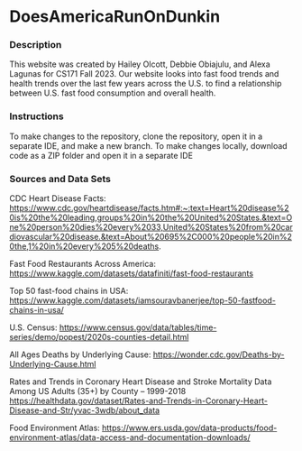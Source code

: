 # DoesAmericaRunOnDunkin

### Description

This website was created by Hailey Olcott, Debbie Obiajulu, and Alexa Lagunas for CS171 Fall 2023. Our website looks into fast food trends and health trends over the last few years across the U.S. to find a relationship between U.S. fast food consumption and overall health.

### Instructions

To make changes to the repository, clone the repository, open it in a separate IDE, and make a new branch. To make changes locally, download code as a ZIP folder and open it in a separate IDE

### Sources and Data Sets

CDC Heart Disease Facts:
https://www.cdc.gov/heartdisease/facts.htm#:~:text=Heart%20disease%20is%20the%20leading,groups%20in%20the%20United%20States.&text=One%20person%20dies%20every%2033,United%20States%20from%20cardiovascular%20disease.&text=About%20695%2C000%20people%20in%20the,1%20in%20every%205%20deaths.

Fast Food Restaurants Across America:
https://www.kaggle.com/datasets/datafiniti/fast-food-restaurants

Top 50 fast-food chains in USA:
https://www.kaggle.com/datasets/iamsouravbanerjee/top-50-fastfood-chains-in-usa/

U.S. Census:
https://www.census.gov/data/tables/time-series/demo/popest/2020s-counties-detail.html

All Ages Deaths by Underlying Cause:
https://wonder.cdc.gov/Deaths-by-Underlying-Cause.html

Rates and Trends in Coronary Heart Disease and Stroke Mortality Data Among US Adults (35+) by County – 1999-2018
https://healthdata.gov/dataset/Rates-and-Trends-in-Coronary-Heart-Disease-and-Str/yvac-3wdb/about_data

Food Environment Atlas:
https://www.ers.usda.gov/data-products/food-environment-atlas/data-access-and-documentation-downloads/

